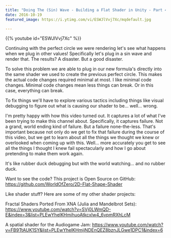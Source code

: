 ```yaml
---
title: "Doing The (Sin) Wave - Building a Flat Shader in Unity - Part 4"
date: 2016-10-19
featured_image: https://i.ytimg.com/vi/ESWJlVvj7Xc/mqdefault.jpg

---
```


{{% youtube id="ESWJlVvj7Xc" %}}

Continuing with the perfect circle we were rendering let's see what happens when we plug in other values! Specifically let's plug in a sin wave and render that. The results? A disaster. But a good disaster.

To solve this problem we are able to plug in our new formula's directly into the same shader we used to create the previous perfect circle. This makes the actual code changes required minimal at most. I like minimal code changes. Minimal code changes mean less things can break. Or in this case, everything can break.

To fix things we'll have to explore various tactics including things like visual debugging to figure out what is causing our shader to be... well... wrong.

I'm pretty happy with how this video turned out. It captures a lot of what I've been trying to make this channel about. Specifically, it captures failure. Not a grand, world ending kind of failure. But a failure none-the-less. That's important because not only do we get to fix that failure during the course of this video, but we get to learn about all the things we thought we knew or overlooked when coming up with this. Well... more accurately you get to see all the things I thought I knew fail spectacularly and how I go about pretending to make them work again.

It's like rubber duck debugging but with the world watching... and no rubber duck.

Want to see the code? This project is Open Source on GitHub: https://github.com/WorldOfZero/2D-Flat-Shape-Shader

Like shader stuff? Here are some of my other shader projects:

Fractal Shaders Ported From XNA (Julia and Mandelbrot Sets): https://www.youtube.com/watch?v=SVj0LWmQD-E&index=3&list=PLEwYhelKHmihuoAtkcxIw4_6vpmRXhLcM

A spatial shader for the Audiogame Jam: https://www.youtube.com/watch?v=FB9TtAUK1SY&list=PLEwYhelKHmijNDEnQEZ8bznJLGwe1DPC1&index=6